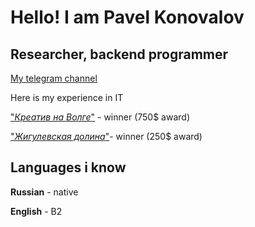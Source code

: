 
# Hello! I am Pavel Konovalov 


## Researcher, backend programmer

[My telegram channel](https://t.me/mbalance "мой телега")


Here is my experience in IT


["_Креатив на Волге_"](https://kreativnavolge.ru/win2023) - winner (750$ award)


["_Жигулевская долина_"](https://dolinatlt.ru/news/zhigulyovskaya-dolina-priglashaet-na-vserossijskij-hakaton-ii-zhivoj-kod/)- winner (250$ award)



## Languages i know
**Russian** - native

**English** - B2 

